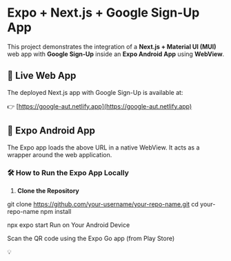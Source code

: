 # Expo + Next.js + Google Sign-Up App

This project demonstrates the integration of a **Next.js + Material UI (MUI)** web app with **Google Sign-Up** inside an **Expo Android App** using **WebView**.

## 🔗 Live Web App

The deployed Next.js app with Google Sign-Up is available at:

👉 [https://google-aut.netlify.app](https://google-aut.netlify.app)

## 📱 Expo Android App

The Expo app loads the above URL in a native WebView. It acts as a wrapper around the web application.

### 🛠 How to Run the Expo App Locally

1. **Clone the Repository**


git clone https://github.com/your-username/your-repo-name.git
cd your-repo-name
npm install

npx expo start
Run on Your Android Device

Scan the QR code using the Expo Go app (from Play Store)



💡 
